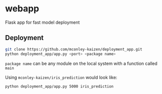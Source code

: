 # webapp 
Flask app for fast model deployment

## Deployment
```bash
git clone https://github.com/mconley-kaizen/deployment_app.git
python deployment_app/app.py <port> <package name>
```

`package name` can be any module on the local system with a function called `main`

Using `mconley-kaizen/iris_prediction` would look like:

`python deployment_app/app.py 5000 iris_prediction`
